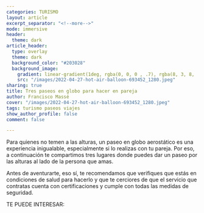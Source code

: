 ```yaml
---
categories: TURISMO
layout: article
excerpt_separator: "<!--more-->"
mode: immersive
header:
  theme: dark
article_header:
  type: overlay
  theme: dark
  background_color: "#203028"
  background_image:
    gradient: linear-gradient(1deg, rgba(0, 0, 0 , .7), rgba(8, 3, 8, .9))
    src: "/images/2022-04-27-hot-air-balloon-693452_1280.jpeg"
sharing: true
title: Tres paseos en globo para hacer en pareja
author: Francisco Massé
cover: "/images/2022-04-27-hot-air-balloon-693452_1280.jpeg"
tags: turismo paseos viajes
show_author_profile: false
comment: false

---
```

Para quienes no temen a las alturas, un paseo en globo aerostático es una experiencia inigualable, especialmente si lo realizas con tu pareja. Por eso, a continuación te compartimos tres lugares donde puedes dar un paseo por las alturas al lado de la persona que amas.

Antes de aventurarte, eso sí, te recomendamos que verifiques que estás en condiciones de salud para hacerlo y que te cerciores de que el servicio que contratas cuenta con certificaciones y cumple con todas las medidas de seguridad.

TE PUEDE INTERESAR:
